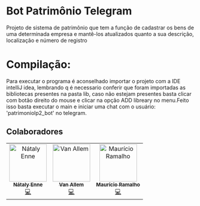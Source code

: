 # Bot Patrimônio Telegram
  Projeto de sistema de patrimônio que tem a função de cadastrar os bens de uma determinada empresa e mantê-los atualizados quanto 
  a sua descrição, localização e número de registro

# Compilação:
  Para executar o programa é aconselhado importar o projeto com a IDE intelliJ idea, lembrando q é necessario conferir que 
  foram importadas as bibliotecas presentes na pasta lib, caso não estejam presentes basta clicar com botão direito do mouse 
  e clicar na opção ADD libreary no menu.Feito isso basta executar o main e iniciar uma chat com o usuário: 'patrimoniolp2_bot' no telegram.
  
## Colaboradores
<table>
  <tr>
    <td align="center">
      <a href="https://github.com/nataly-enne">
        <img src="https://avatars3.githubusercontent.com/u/26802307?s=400&v=4" width="100px;" alt="Nátaly Enne"/>
        <br />
        <sub><b>Nátaly Enne</b></sub>
      </a><br />
      <a href="https://github.com/nataly-enne/router/commits?author=nataly-enne" title="Code">💻</a>
    </td>
    <td align="center">
      <a href="https://github.com/Vanz5">
        <img src="https://avatars2.githubusercontent.com/u/36575665?s=400&v=4" width="100px;" alt="Van Allem"/>
        <br />
        <sub><b>Van Allem</b></sub>
      </a><br />
      <a href="https://github.com/nataly-enne/router/commits?author=Vanz5" title="Code">💻</a>
    </td>
    <td align="center">
      <a href="https://github.com/ilikemiojo">
        <img src="https://avatars1.githubusercontent.com/u/32806113?s=400&v=4" width="100px;" alt="Maurício Ramalho"/>
        <br />
        <sub><b>Maurício Ramalho</b></sub>
      </a><br />
      <a href="https://github.com/nataly-enne/router/commits?author=ilikemiojo" title="Code">💻</a>
    </td>
  </tr>
</table>
